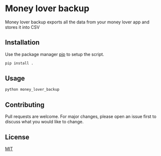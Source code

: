 # Money lover backup

Money lover backup exports all the data from your money lover app and stores it into CSV

## Installation

Use the package manager [pip](https://pip.pypa.io/en/stable/) to setup the script.

```bash
pip install . 
```

## Usage

```bash
python money_lover_backup
```

## Contributing
Pull requests are welcome. For major changes, please open an issue first to discuss what you would like to change.

## License
[MIT](https://choosealicense.com/licenses/mit/)